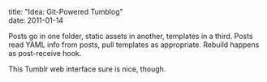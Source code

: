 title: "Idea: Git-Powered Tumblog"  
date: 2011-01-14

Posts go in one folder, static assets in another, templates in a third. Posts read YAML info from posts, pull templates as appropriate. Rebuild happens as post-receive hook.

This Tumblr web interface sure is nice, though.